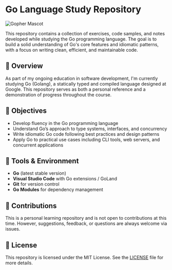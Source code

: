 # Go Language Study Repository

![Gopher Mascot](https://blog.golang.org/gopher/header.jpg)


This repository contains a collection of exercises, code samples, and notes developed while studying the Go programming language. The goal is to build a solid understanding of Go's core features and idiomatic patterns, with a focus on writing clean, efficient, and maintainable code.
## 📘 Overview

As part of my ongoing education in software development, I'm currently studying Go (Golang), a statically typed and compiled language designed at Google. This repository serves as both a personal reference and a demonstration of progress throughout the course.

## 🎯 Objectives

- Develop fluency in the Go programming language
- Understand Go’s approach to type systems, interfaces, and concurrency
- Write idiomatic Go code following best practices and design patterns
- Apply Go to practical use cases including CLI tools, web servers, and concurrent applications

## 🧰 Tools & Environment

- **Go** (latest stable version)
- **Visual Studio Code** with Go extensions / GoLand
- **Git** for version control
- **Go Modules** for dependency management

## 🚫 Contributions

This is a personal learning repository and is not open to contributions at this time. However, suggestions, feedback, or questions are always welcome via issues.

## 📌 License

This repository is licensed under the MIT License. See the [LICENSE](./LICENSE) file for more details.
